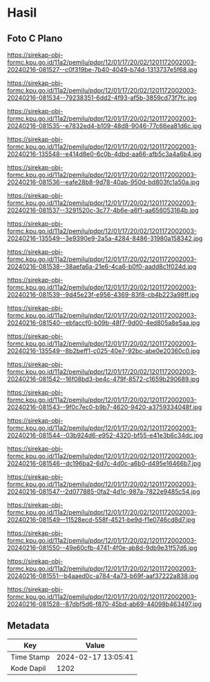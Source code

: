 # Hasil

## Foto C Plano

https://sirekap-obj-formc.kpu.go.id/11a2/pemilu/pdpr/12/01/17/20/02/1201172002003-20240216-081527--c0f319be-7b40-4049-b74d-1313737e5f68.jpg

https://sirekap-obj-formc.kpu.go.id/11a2/pemilu/pdpr/12/01/17/20/02/1201172002003-20240216-081534--79238351-6dd2-4f93-af5b-3859cd73f7fc.jpg

https://sirekap-obj-formc.kpu.go.id/11a2/pemilu/pdpr/12/01/17/20/02/1201172002003-20240216-081535--e7832ed4-b109-48d8-9046-77c66ea81d6c.jpg

https://sirekap-obj-formc.kpu.go.id/11a2/pemilu/pdpr/12/01/17/20/02/1201172002003-20240216-135548--e414d8e0-6c0b-4dbd-aa66-afb5c3a4a6b4.jpg

https://sirekap-obj-formc.kpu.go.id/11a2/pemilu/pdpr/12/01/17/20/02/1201172002003-20240216-081536--eafe28b8-9d78-40ab-950d-bd803fc1a50a.jpg

https://sirekap-obj-formc.kpu.go.id/11a2/pemilu/pdpr/12/01/17/20/02/1201172002003-20240216-081537--3291520c-3c77-4b6e-a6f1-aa656053164b.jpg

https://sirekap-obj-formc.kpu.go.id/11a2/pemilu/pdpr/12/01/17/20/02/1201172002003-20240216-135549--3e9390e9-2a5a-4284-8486-31980a158342.jpg

https://sirekap-obj-formc.kpu.go.id/11a2/pemilu/pdpr/12/01/17/20/02/1201172002003-20240216-081538--38aefa6a-21e6-4ca6-b0f0-aadd8c1f024d.jpg

https://sirekap-obj-formc.kpu.go.id/11a2/pemilu/pdpr/12/01/17/20/02/1201172002003-20240216-081539--9d45e23f-e956-4369-83f8-cb4b223a98ff.jpg

https://sirekap-obj-formc.kpu.go.id/11a2/pemilu/pdpr/12/01/17/20/02/1201172002003-20240216-081540--ebfaccf0-b09b-48f7-9d00-4ed805a8e5aa.jpg

https://sirekap-obj-formc.kpu.go.id/11a2/pemilu/pdpr/12/01/17/20/02/1201172002003-20240216-135549--8b2beff1-c025-40e7-92bc-abe0e20360c0.jpg

https://sirekap-obj-formc.kpu.go.id/11a2/pemilu/pdpr/12/01/17/20/02/1201172002003-20240216-081542--16f08bd3-be4c-479f-8572-c1659b290689.jpg

https://sirekap-obj-formc.kpu.go.id/11a2/pemilu/pdpr/12/01/17/20/02/1201172002003-20240216-081543--9f0c7ec0-b9b7-4620-9420-a3759334048f.jpg

https://sirekap-obj-formc.kpu.go.id/11a2/pemilu/pdpr/12/01/17/20/02/1201172002003-20240216-081544--03b924d6-e952-4320-bf55-e41e3b6c34dc.jpg

https://sirekap-obj-formc.kpu.go.id/11a2/pemilu/pdpr/12/01/17/20/02/1201172002003-20240216-081546--dc196ba2-6d7c-4d0c-a6b0-d495e16466b7.jpg

https://sirekap-obj-formc.kpu.go.id/11a2/pemilu/pdpr/12/01/17/20/02/1201172002003-20240216-081547--2d077885-0fa2-4d1c-987a-7822e9485c54.jpg

https://sirekap-obj-formc.kpu.go.id/11a2/pemilu/pdpr/12/01/17/20/02/1201172002003-20240216-081549--11528ecd-558f-4521-be9d-f1e0746cd8d7.jpg

https://sirekap-obj-formc.kpu.go.id/11a2/pemilu/pdpr/12/01/17/20/02/1201172002003-20240216-081550--49e60cfb-4741-4f0e-ab8d-9db9e31f57d6.jpg

https://sirekap-obj-formc.kpu.go.id/11a2/pemilu/pdpr/12/01/17/20/02/1201172002003-20240216-081551--b4aaed0c-a784-4a73-b69f-aaf37222a838.jpg

https://sirekap-obj-formc.kpu.go.id/11a2/pemilu/pdpr/12/01/17/20/02/1201172002003-20240216-081528--87dbf5d6-f870-45bd-ab69-44098b463497.jpg


## Metadata

| Key        | Value               |
| ---------- | ------------------- |
| Time Stamp | 2024-02-17 13:05:41 |
| Kode Dapil | 1202                |



